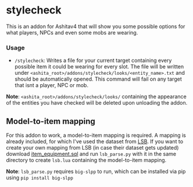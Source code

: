 # stylecheck
This is an addon for Ashitav4 that will show you some possible options for what players, NPCs and even some mobs are wearing.
### Usage
* `/stylecheck`: Writes a file for your current target containing every possible item it could be wearing for every slot.
The file will be written under `<ashita_root>/addons/stylecheck/looks/<entity_name>.txt` and should be automatically opened.
This command will fail on any target that isnt a player, NPC or mob.

**Note**: `<ashita_root>/addons/stylecheck/looks/` containing the appearance of the entities you have checked will be deleted upon unloading the addon.
## Model-to-item mapping
For this addon to work, a model-to-item mapping is required. A mapping is already included, for which I've used the dataset from [LSB](https://github.com/LandSandBoat/server).
If you want to create your own mapping from LSB (in case their dataset gets updated) download [item_equipment.sql](https://github.com/LandSandBoat/server/blob/base/sql/item_equipment.sql) and run `lsb_parse.py` with it in the same directory to create `lsb.lua` containing the model-to-item mapping.

**Note**: `lsb_parse.py` requires `big-slpp` to run, which can be installed via pip using `pip install big-slpp`
